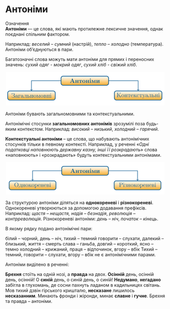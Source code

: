 # Антонiми

<div class="space">
<div class="eoz-wrap">
<span class="eoz">Означення</span>
<div class="eoz-text">
<b>Антонiми</b> — це слова, якi мають протилежне лексичне значення,
однак поєднанi спiльним фактором.
</div>
</div>
</div>

Наприклад: *веселий – сумний* (настрiй), *тепло – холодно* (температура). Антонiми об’єднуються в пари.

<div class="space">Багатозначнi слова можуть мати антонiми для прямих i переносних значень: <i>сухий одяг - мокрий одяг</i>, <i>сухий хлiб - свiжий хлiб</i>.</div>

<p align="center"><img width="500" class="image" src="../pics/2/2.png"/></p>

Антонiми бувають загальномовними та контекстуальними.

Антонiмiчнi стосунки **загальномовних антонiмiв** зрозумiлi поза
будь-яким контекстом. Наприклад: *високий – низький*, *холодний – гарячий*.

**Контекстуальнi антонiми** – це слова, що набувають антонiмiчних
стосункiв тiльки в певному контекстi. Наприклад, у реченнi «*Однi податковцi наповнюють державну казну, iншi її розкрадають*» слова
«наповнюють» i «розкрадають» будуть контекстуальними антонiмами.

<p align="center"><img width="500" class="image" src="../pics/2/3.png"/></p>

За структурою антонiми дiляться на **однокореневi** i **рiзнокореневi**. Однокореневi утворюються за допомогою додавання префiксiв. Наприклад: *щастя – нещастя, надiя – безнадiя*, *революцiя – контрреволюцiя*. Рiзнокореневi антонiми: *день – нiч*, *початок – кiнець*.


<quiz correctLabel="correct" incorrectLabel="incorrect" checkLabel="check">
    <question text="">
        <p>В якому рядку подано антонімічні пари:</p>
        <answer>білий – чорний, день – ніч, тихий – темний</answer>
        <answer>говорити – слухати, далекий – близький, життя – смерть</answer>
        <answer correct>слава – ганьба, довгий – короткий, ясно – темно</answer>
        <answer>холодний – крижаний, праця – відпочинок, вгору – вбік</answer>
        <explanation>
  Тихий – темний, говорити – слухати, вгору – вбік не є антонімічними парами.
    </explanation>
    </question>
</quiz>



<quiz correctLabel="correct" incorrectLabel="incorrect" checkLabel="check">
    <question text="">
        <p>Антоніми виділено в реченні:</p>
        <answer><b>Брехня</b> стоїть на одній нозі, а <b>правда</b> на двох.</answer>
        <answer><b>Осінній</b> день, осінній день, осінній! О <b>синій</b> день, о синій день, о синій!</answer>
        <answer><b>Недумано</b>, <b>негадано</b> забігла в глухомань, де сосни пахнуть ладаном в кадильницях світань.</answer>
        <answer>Мов тихий дзвін гірського кришталю, <b>несказане</b> лишилось <b>несказанним</b>.</answer>
        <answer>Минають фронди і жіронди, минає <b>славне</b> і <b>гучне</b>.</answer>
        <explanation>
 Брехня та правда – антоніми.
    </explanation>
    </question>
</quiz>

